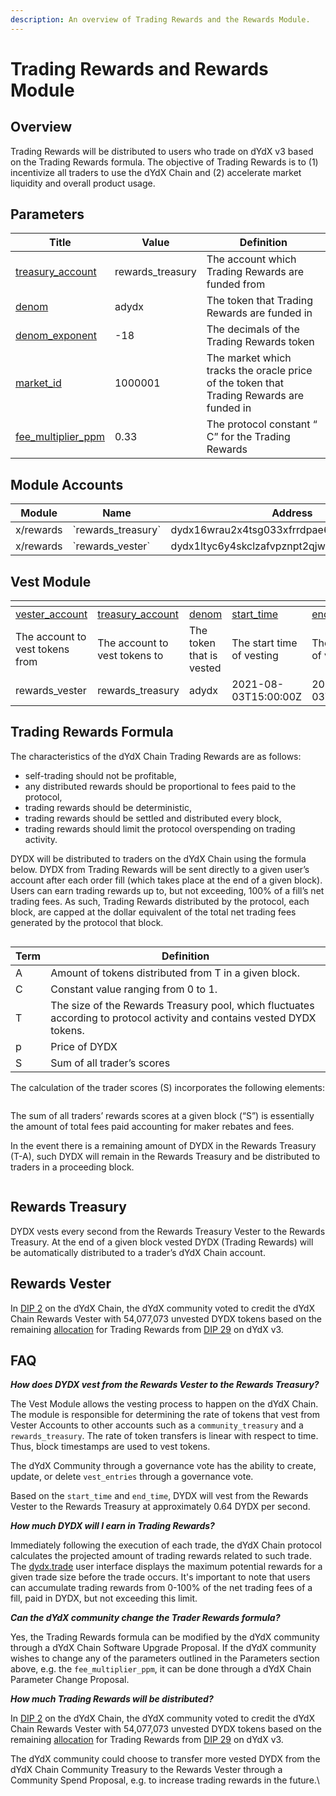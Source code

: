 ```yaml
---
description: An overview of Trading Rewards and the Rewards Module.
---
```


# Trading Rewards and Rewards Module

## Overview

Trading Rewards will be distributed to users who trade on dYdX v3 based on the Trading Rewards formula. The objective of Trading Rewards is to (1) incentivize all traders to use the dYdX Chain and (2) accelerate market liquidity and overall product usage.

## Parameters

| Title                                                                                                                                          | Value             | Definition                                                                               |
| ---------------------------------------------------------------------------------------------------------------------------------------------- | ----------------- | ---------------------------------------------------------------------------------------- |
| [treasury\_account](https://github.com/dydxopsdao/networks/blob/fd7ee6e63e7e4b3ffab4fe600ac7cdb77c28d88d/dydx-mainnet-1/genesis.json#L3756)    | rewards\_treasury | The account which Trading Rewards are funded from                                        |
| [denom](https://github.com/dydxopsdao/networks/blob/fd7ee6e63e7e4b3ffab4fe600ac7cdb77c28d88d/dydx-mainnet-1/genesis.json#L3757)                | adydx             | The token that Trading Rewards are funded in                                             |
| [denom\_exponent](https://github.com/dydxopsdao/networks/blob/fd7ee6e63e7e4b3ffab4fe600ac7cdb77c28d88d/dydx-mainnet-1/genesis.json#L3758)      | -18               | The decimals of the Trading Rewards token                                                |
| [market\_id](https://github.com/dydxopsdao/networks/blob/fd7ee6e63e7e4b3ffab4fe600ac7cdb77c28d88d/dydx-mainnet-1/genesis.json#L3759)           | 1000001           | The market which tracks the oracle price of the token that Trading Rewards are funded in |
| [fee\_multiplier\_ppm](https://github.com/dydxopsdao/networks/blob/fd7ee6e63e7e4b3ffab4fe600ac7cdb77c28d88d/dydx-mainnet-1/genesis.json#L3760) | 0.33              | The protocol constant “ C” for the Trading Rewards                                       |

## Module Accounts

| Module    | Name                  | Address                                     |
| --------- | --------------------- | ------------------------------------------- |
| x/rewards | \`rewards\_treasury\` | dydx16wrau2x4tsg033xfrrdpae6kxfn9kyuerr5jjp |
| x/rewards | \`rewards\_vester\`   | dydx1ltyc6y4skclzafvpznpt2qjwmfwgsndp458rmp |

## Vest Module

<table data-header-hidden><thead><tr><th></th><th data-hidden></th><th data-hidden></th><th data-hidden></th><th data-hidden></th><th data-hidden></th></tr></thead><tbody><tr><td><a href="https://github.com/dydxopsdao/networks/blob/fd7ee6e63e7e4b3ffab4fe600ac7cdb77c28d88d/dydx-mainnet-1/genesis.json#L3820">vester_account</a></td><td><a href="https://github.com/dydxopsdao/networks/blob/fd7ee6e63e7e4b3ffab4fe600ac7cdb77c28d88d/dydx-mainnet-1/genesis.json#L3821">treasury_account</a></td><td><a href="https://github.com/dydxopsdao/networks/blob/fd7ee6e63e7e4b3ffab4fe600ac7cdb77c28d88d/dydx-mainnet-1/genesis.json#L3822">denom</a></td><td><a href="https://github.com/dydxopsdao/networks/blob/fd7ee6e63e7e4b3ffab4fe600ac7cdb77c28d88d/dydx-mainnet-1/genesis.json#L3823">start_time</a></td><td><a href="https://github.com/dydxopsdao/networks/blob/fd7ee6e63e7e4b3ffab4fe600ac7cdb77c28d88d/dydx-mainnet-1/genesis.json#L3824">end_time</a></td><td>Field Name</td></tr><tr><td>The account to vest tokens from</td><td>The account to vest tokens to</td><td>The token that is vested</td><td>The start time of vesting</td><td>The end time of vesting</td><td>Description</td></tr><tr><td>rewards_vester</td><td>rewards_treasury</td><td>adydx</td><td>2021-08-03T15:00:00Z</td><td>2026-08-03T15:00:00Z</td><td>Value</td></tr></tbody></table>

## Trading Rewards Formula

The characteristics of the dYdX Chain Trading Rewards are as follows:

* self-trading should not be profitable,&#x20;
* any distributed rewards should be proportional to fees paid to the protocol,
* trading rewards should be deterministic,
* trading rewards should be settled and distributed every block,&#x20;
* trading rewards should limit the protocol overspending on trading activity.

DYDX will be distributed to traders on the dYdX Chain using the formula below. DYDX from Trading Rewards will be sent directly to a given user’s account after each order fill (which takes place at the end of a given block). Users can earn trading rewards up to, but not exceeding, 100% of a fill’s net trading fees. As such, Trading Rewards distributed by the protocol, each block, are capped at the dollar equivalent of the total net trading fees generated by the protocol that block.&#x20;

<figure><img src="https://lh7-eu.googleusercontent.com/U8h-_7D3nVt9eF1CIVhdE75czrjxlugOeru3yniuw_l1Yhu511DS7FEb1R5FNSvCmmkzErlxeRIvAu_BLHB6mKugoH5SjpCI5Ota4JIPCldyvuSzJ_eL_k30zmtyRbtu8u8WIUC_0Nfed6C6-laBo2I" alt=""><figcaption></figcaption></figure>

| Term | Definition                                                                                                               |
| ---- | ------------------------------------------------------------------------------------------------------------------------ |
| A    | Amount of tokens distributed from T in a given block.                                                                    |
| C    | Constant value ranging from 0 to 1.                                                                                      |
| T    | The size of the Rewards Treasury pool, which fluctuates according to protocol activity and  contains vested DYDX tokens. |
| p    | Price of DYDX                                                                                                            |
| S    | Sum of all trader’s scores                                                                                               |

The calculation of the trader scores (S) incorporates the following elements:

<figure><img src="https://lh7-eu.googleusercontent.com/r23o-srOJOWMrHA8TpGwNRpHTB1s3m7A5TmDOIYtV5WP07wSzyWoSIbELzxJMYhIu9enwmWZMXk8B-1kbfQCBCTVxagB3VMBbJeL6EZfVuniqqEcSI-zb4bvA2T37-tyJCTPxevLpkHDTzv-xYbBw4Y" alt=""><figcaption></figcaption></figure>

The sum of all traders’ rewards scores at a given block (“S”) is essentially the amount of total fees paid accounting for maker rebates and fees.&#x20;

In the event there is a remaining amount of DYDX in the Rewards Treasury (T-A), such DYDX will remain in the Rewards Treasury and be distributed to traders in a proceeding block.

<figure><img src="https://lh7-eu.googleusercontent.com/s2Gclbxm3RUqHhXr23DB0Mc_NIcVVUmuXlMKR5gb6FPASPRKhFU7Bd53RJV7d_yFN2v7Y-iXZOxA9K4gIJ8ZHkaX_7xqupnCN3oWWx1BLTgXhqTmZ508rWaDCKkrLZTOUsBEWLg3-bMwulRAxYyaREk" alt=""><figcaption></figcaption></figure>

## Rewards Treasury

DYDX vests every second from the Rewards Treasury Vester to the Rewards Treasury. At the end of a given block vested DYDX (Trading Rewards) will be automatically distributed to a trader’s dYdX Chain account.&#x20;

## Rewards Vester

In [DIP 2](https://www.mintscan.io/dydx/proposals/2) on the dYdX Chain, the dYdX community voted to credit the dYdX Chain Rewards Vester with 54,077,073 unvested DYDX tokens based on the remaining [allocation](https://docs.dydx.community/dydx-governance/start-here/dydx-allocations) for Trading Rewards from [DIP 29](https://dydx.community/dashboard/proposal/16) on dYdX v3.&#x20;

## FAQ

_**How does DYDX vest from the Rewards Vester to the Rewards Treasury?**_

The Vest Module allows the vesting process to happen on the dYdX Chain. The module is responsible for determining the rate of tokens that vest from Vester Accounts to other accounts such as a `community_treasury` and a `rewards_treasury`. The rate of token transfers is linear with respect to time. Thus, block timestamps are used to vest tokens.

The dYdX Community through a governance vote has the ability to create, update, or delete `vest_entries` through a governance vote.

Based on the `start_time` and `end_time`, DYDX will vest from the Rewards Vester to the Rewards Treasury at approximately 0.64 DYDX per second.

_**How much DYDX will I earn in Trading Rewards?**_&#x20;

Immediately following the execution of each trade, the dYdX Chain protocol calculates the projected amount of trading rewards related to such trade. The [dydx.trade](https://dydx.trade/) user interface displays the maximum potential rewards for a given trade size before the trade occurs. It's important to note that users can accumulate trading rewards from 0-100% of the net trading fees of a fill, paid in DYDX, but not exceeding this limit.

_**Can the dYdX community change the Trader Rewards formula?**_&#x20;

Yes, the Trading Rewards formula can be modified by the dYdX community through a dYdX Chain Software Upgrade Proposal. If the dYdX community wishes to change any of the parameters outlined in the Parameters section above, e.g. the `fee_multiplier_ppm`, it can be done through a dYdX Chain Parameter Change Proposal.&#x20;

_**How much Trading Rewards will be distributed?**_

In [DIP 2](https://www.mintscan.io/dydx/proposals/2) on the dYdX Chain, the dYdX community voted to credit the dYdX Chain Rewards Vester with 54,077,073 unvested DYDX tokens based on the remaining [allocation](https://docs.dydx.community/dydx-governance/start-here/dydx-allocations) for Trading Rewards from [DIP 29](https://dydx.community/dashboard/proposal/16) on dYdX v3.&#x20;

The dYdX community could choose to transfer more vested DYDX from the dYdX Chain Community Treasury to the Rewards Vester through a Community Spend Proposal, e.g. to increase trading rewards in the future.\
